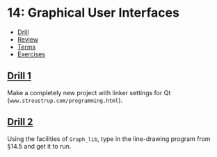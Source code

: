 # 14: Graphical User Interfaces

- [Drill](#drill-1)
- [Review](#review-1)
- [Terms](terms.txt)
- [Exercises](#exercise-1)

## [Drill 1](drill/01)
Make a completely new project with linker settings for Qt (`www.stroustrup.com/programming.html`).

## [Drill 2](drill/02)
Using the facilities of `Graph_lib`, type in the line-drawing program from §14.5 and get it to run.
